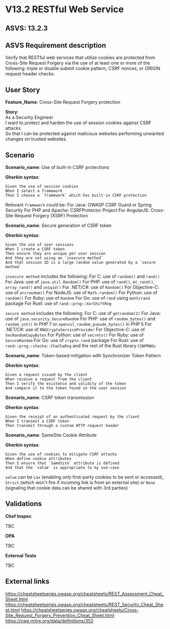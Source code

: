 # V13.2 RESTful Web Service

## ASVS: 13.2.3

## ASVS Requirement description

Verify that RESTful web services that utilize cookies are
protected from Cross-Site Request Forgery via the use of at
least one or more of the following: triple or double submit
cookie pattern, CSRF nonces, or ORIGIN request header checks.

## User Story

**Feature_Name**: Cross-Site Request Forgery protection

**Story**:\
As a Security Engineer\
I want to protect and harden the use of session cookies against CSRF attacks\
So that I can be protected against malicious websites performing unwanted changes on trusted websites

## Scenario

**Scenario_name**: Use of built-in CSRF protections

**Gherkin syntax**:

```gherkin
Given the use of session cookies
When I select a framework
Then I choose a `framework` which has built-in CSRF protection
```

Relevant `framework` could be:
For Java: OWASP CSRF Guard or Spring Security
For PHP and Apache: CSRFProtector Project
For AngularJS: Cross-Site Request Forgery (XSRF) Protection

**Scenario_name**: Secure generation of CSRF token

**Gherkin syntax**:

```gherkin
Given the use of user sessions
When I create a CSRF token
Then ensure they are unique per user session
And they are not using an `insecure method`
And that session ID is a large random value generated by a `secure method`
```

`insecure method` includes the following:
For C: use of `random()` and `rand()`
For Java: use of `java.util.Random()`
For PHP: use of `rand()`, `mt_rand()`, `array_rand()` and `uniqid()`
For .NET/C#: use of `Random()`
For Objective-C: use of `arcrandom()`
For NodeJS: use of `Math.random()`
For Python: use of `random()`
For Ruby: use of `Random`
For Go: use of `rand` using `math/rand` package
For Rust: use of `rand::prng::XorShiftRng`

`secure method` includes the following:
For C: use of `getrandom(2)`
For Java: use of `java.security.SecureRandom`
For PHP: use of `random_bytes()` and `random_int()` in PHP 7 or `openssl_random_pseudo_bytes()` in PHP 5
For .NET/C#: use of `RNGCryptoServiceProvider`
For Objective-C: use of `SecRandomCopyBytes`
For Python: use of `secrets()`
For Ruby: use of `SecureRandom`
For Go: use of `crypto.rand` package
For Rust: use of `rand::prng::chacha::ChaChaRng` and the rest of the Rust library `CSNPRNGs`

**Scenario_name**: Token-based mitigation with Synchronizer Token Pattern

**Gherkin syntax**:

```gherkin
Given a request issued by the client
When receive a request from the client
Then I verify the existence and validity of the token
And compare it to the token found in the user session
```

**Scenario_name**: CSRF token transmission

**Gherkin syntax**:

```gherkin
Given the receipt of an authenticated request by the client
When I transmit a CSRF token
Then transmit through a custom HTTP request header
```

**Scenario_name**: SameSite Cookie Attribute

**Gherkin syntax**:

```gherkin
Given the use of cookies to mitigate CSRF attacks
When define cookie attributes
Then I ensure that `SameSite` attribute is defined
And that the `value` is appropriate to my use-case
```

`value` can be `Lax` (enabling only first-party cookies to be sent or accessed), `Strict` (which won't fire if incoming link is from an external site) or `None` (signaling that cookie data can be shared with 3rd parties)

## Validations

**Chef Inspec**

TBC

**OPA**

TBC

**External Tests**

TBC

## External links

<https://cheatsheetseries.owasp.org/cheatsheets/REST_Assessment_Cheat_Sheet.html>
<https://cheatsheetseries.owasp.org/cheatsheets/REST_Security_Cheat_Sheet.html>
<https://cheatsheetseries.owasp.org/cheatsheets/Cross-Site_Request_Forgery_Prevention_Cheat_Sheet.html>
<https://cwe.mitre.org/data/definitions/352>
